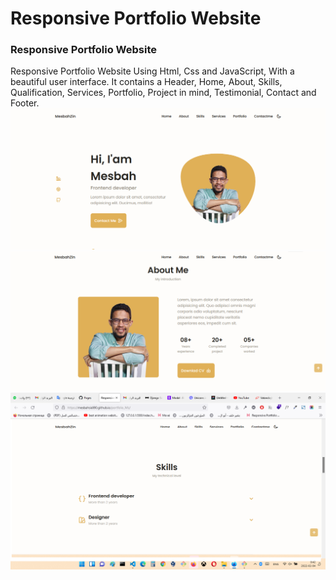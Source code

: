 # Responsive Portfolio Website
### Responsive Portfolio Website
Responsive Portfolio Website Using Html, Css and JavaScript, With a beautiful user interface. It contains a Header, Home, About, Skills, Qualification, Services, Portfolio, Project in mind, Testimonial, Contact and Footer.
![](assets/portfplio.png)
![](assets/portfolio2.png)
![](assets/portfolio3.png)
